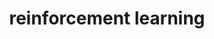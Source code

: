 ---
layout: page
title: reinforcement learning
description: A unified reinforcement learning framework for pointer generator model.
img: assets/img/reinforce.png
redirect: https://github.com/wyu-du/Reinforce-Paraphrase-Generation
importance: 3
category: work
---